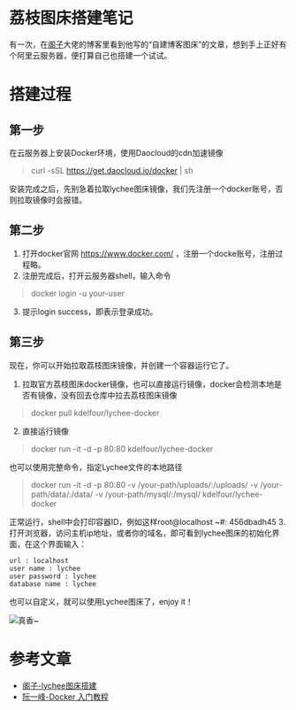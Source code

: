 [pixiv: 017]: # 'https://cdn.jsdelivr.net/gh/starsky1/poi/2019/17.jpeg'
# 荔枝图床搭建笔记
有一次，在[阁子](https://newdee.cf/posts/f7ade587/)大佬的博客里看到他写的“自建博客图床”的文章，想到手上正好有个阿里云服务器，便打算自己也搭建一个试试。
# 搭建过程
## 第一步
在云服务器上安装Docker环境，使用Daocloud的cdn加速镜像
> curl -sSL https://get.daocloud.io/docker | sh

安装完成之后，先别急着拉取lychee图床镜像，我们先注册一个docker账号，否则拉取镜像时会报错。
## 第二步
1. 打开docker官网 https://www.docker.com/ ，注册一个docke账号，注册过程略。
2. 注册完成后，打开云服务器shell，输入命令
> docker login -u your-user

3. 提示login success，即表示登录成功。
## 第三步
现在，你可以开始拉取荔枝图床镜像，并创建一个容器运行它了。
1. 拉取官方荔枝图床docker镜像，也可以直接运行镜像，docker会检测本地是否有镜像，没有回去仓库中拉去荔枝图床镜像
> docker pull kdelfour/lychee-docker

2. 直接运行镜像
> docker run -it -d -p 80:80 kdelfour/lychee-docker

也可以使用完整命令，指定Lychee文件的本地路径
> docker run -it -d -p 80:80 -v /your-path/uploads/:/uploads/ -v /your-path/data/:/data/ -v /your-path/mysql/:/mysql/ kdelfour/lychee-docker

正常运行，shell中会打印容器ID，例如这样root@localhost ~#: 456dbadh45
3. 打开浏览器，访问主机ip地址，或者你的域名，即可看到lychee图床的初始化界面，在这个界面输入：
```
url : localhost
user name : lychee
user password : lychee
database name : lychee
```
也可以自定义，就可以使用Lychee图床了，enjoy it！

![真香~](https://cdn.jsdelivr.net/gh/starsky1/poi/2019/171.png)

# 参考文章
- [阁子-lychee图床搭建](https://newdee.cf/posts/f7ade587/)
- [阮一峰-Docker 入门教程](http://www.ruanyifeng.com/blog/2018/02/docker-tutorial.html)
